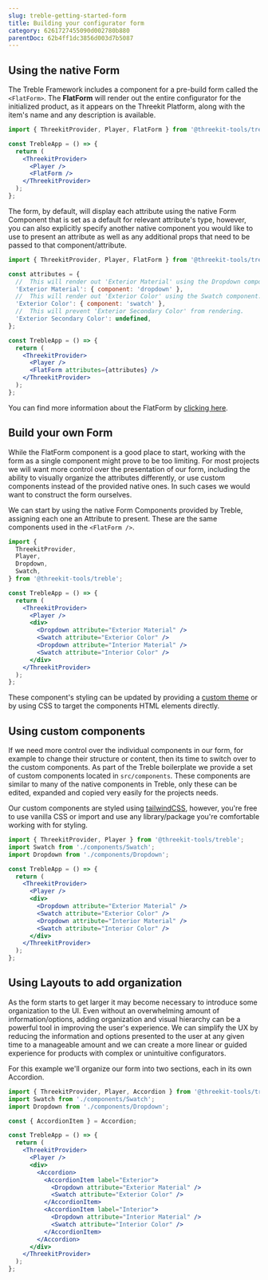 ```yaml
---
slug: treble-getting-started-form
title: Building your configurator form
category: 6261727455090d002780b880
parentDoc: 62b4ff1dc3856d003d7b5087
---
```


## Using the native Form

The Treble Framework includes a component for a pre-build form called the `<FlatForm>`. The **FlatForm** will render out the entire configurator for the initialized product, as it appears on the Threekit Platform, along with the item's name and any description is available.

```jsx
import { ThreekitProvider, Player, FlatForm } from '@threekit-tools/treble';

const TrebleApp = () => {
  return (
    <ThreekitProvider>
      <Player />
      <FlatForm />
    </ThreekitProvider>
  );
};
```

The form, by default, will display each attribute using the native Form Component that is set as a default for relevant attribute's type, however, you can also explicitly specify another native component you would like to use to present an attribute as well as any additional props that need to be passed to that component/attribute.

```jsx
import { ThreekitProvider, Player, FlatForm } from '@threekit-tools/treble';

const attributes = {
  //  This will render out 'Exterior Material' using the Dropdown component
  'Exterior Material': { component: 'dropdown' },
  //  This will render out 'Exterior Color' using the Swatch component.
  'Exterior Color': { component: 'swatch' },
  //  This will prevent 'Exterior Secondary Color' from rendering.
  'Exterior Secondary Color': undefined,
};

const TrebleApp = () => {
  return (
    <ThreekitProvider>
      <Player />
      <FlatForm attributes={attributes} />
    </ThreekitProvider>
  );
};
```

You can find more information about the FlatForm by [clicking here](forms-flat-form).

## Build your own Form

While the FlatForm component is a good place to start, working with the form as a single component might prove to be too limiting. For most projects we will want more control over the presentation of our form, including the ability to visually organize the attributes differently, or use custom components instead of the provided native ones. In such cases we would want to construct the form ourselves.

We can start by using the native Form Components provided by Treble, assigning each one an Attribute to present. These are the same components used in the `<FlatForm />`.

```jsx
import {
  ThreekitProvider,
  Player,
  Dropdown,
  Swatch,
} from '@threekit-tools/treble';

const TrebleApp = () => {
  return (
    <ThreekitProvider>
      <Player />
      <div>
        <Dropdown attribute="Exterior Material" />
        <Swatch attribute="Exterior Color" />
        <Dropdown attribute="Interior Material" />
        <Swatch attribute="Interior Color" />
      </div>
    </ThreekitProvider>
  );
};
```

These component's styling can be updated by providing a [custom theme](main-concepts-theme) or by using CSS to target the components HTML elements directly.

## Using custom components

If we need more control over the individual components in our form, for example to change their structure or content, then its time to switch over to the custom components. As part of the Treble boilerplate we provide a set of custom components located in `src/components`. These components are similar to many of the native components in Treble, only these can be edited, expanded and copied very easily for the projects needs.

Our custom components are styled using [tailwindCSS](https://tailwindcss.com/), however, you're free to use vanilla CSS or import and use any library/package you're comfortable working with for styling.

```jsx
import { ThreekitProvider, Player } from '@threekit-tools/treble';
import Swatch from './components/Swatch';
import Dropdown from './components/Dropdown';

const TrebleApp = () => {
  return (
    <ThreekitProvider>
      <Player />
      <div>
        <Dropdown attribute="Exterior Material" />
        <Swatch attribute="Exterior Color" />
        <Dropdown attribute="Interior Material" />
        <Swatch attribute="Interior Color" />
      </div>
    </ThreekitProvider>
  );
};
```

## Using Layouts to add organization

As the form starts to get larger it may become necessary to introduce some organization to the UI. Even without an overwhelming amount of information/options, adding organization and visual hierarchy can be a powerful tool in improving the user's experience. We can simplify the UX by reducing the information and options presented to the user at any given time to a manageable amount and we can create a more linear or guided experience for products with complex or unintuitive configurators.

For this example we'll organize our form into two sections, each in its own Accordion.

```jsx
import { ThreekitProvider, Player, Accordion } from '@threekit-tools/treble';
import Swatch from './components/Swatch';
import Dropdown from './components/Dropdown';

const { AccordionItem } = Accordion;

const TrebleApp = () => {
  return (
    <ThreekitProvider>
      <Player />
      <div>
        <Accordion>
          <AccordionItem label="Exterior">
            <Dropdown attribute="Exterior Material" />
            <Swatch attribute="Exterior Color" />
          </AccordionItem>
          <AccordionItem label="Interior">
            <Dropdown attribute="Interior Material" />
            <Swatch attribute="Interior Color" />
          </AccordionItem>
        </Accordion>
      </div>
    </ThreekitProvider>
  );
};
```
